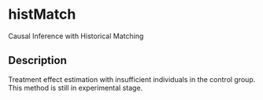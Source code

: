 # histMatch

Causal Inference with Historical Matching

## Description

Treatment effect estimation with insufficient individuals in the control group. 
This method is still in experimental stage.

